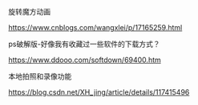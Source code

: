 旋转魔方动画

https://www.cnblogs.com/wangxlei/p/17165259.html



ps破解版-好像我有收藏过一些软件的下载方式？

https://www.ddooo.com/softdown/69400.htm



本地拍照和录像功能

https://blog.csdn.net/XH_jing/article/details/117415496